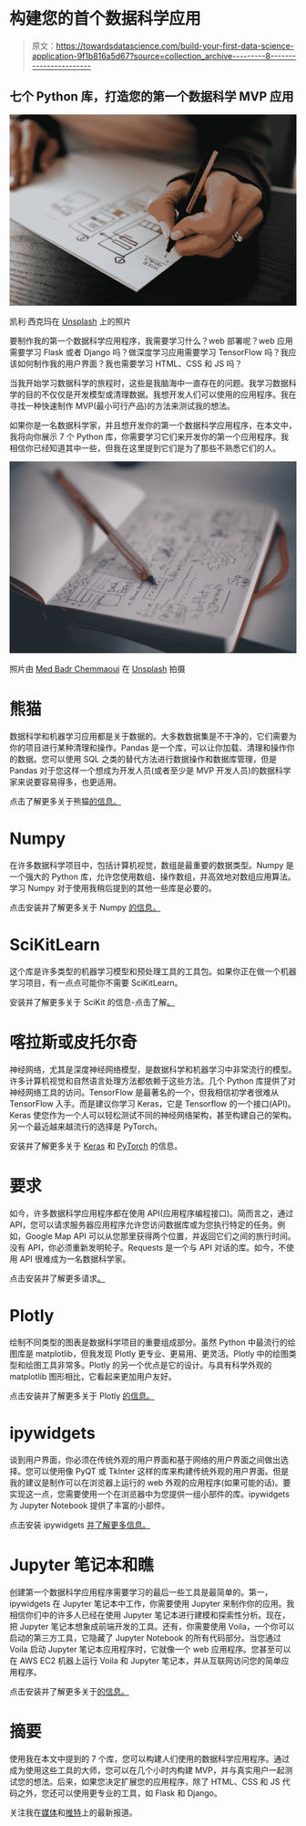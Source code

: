 # 构建您的首个数据科学应用

> 原文：<https://towardsdatascience.com/build-your-first-data-science-application-9f1b816a5d67?source=collection_archive---------8----------------------->

## 七个 Python 库，打造您的第一个数据科学 MVP 应用

![](img/a04df1d8f3ea04851c2a7593339a5b2b.png)

凯利·西克玛在 [Unsplash](https://unsplash.com/s/photos/app?utm_source=unsplash&utm_medium=referral&utm_content=creditCopyText) 上的照片

要制作我的第一个数据科学应用程序，我需要学习什么？web 部署呢？web 应用需要学习 Flask 或者 Django 吗？做深度学习应用需要学习 TensorFlow 吗？我应该如何制作我的用户界面？我也需要学习 HTML、CSS 和 JS 吗？

当我开始学习数据科学的旅程时，这些是我脑海中一直存在的问题。我学习数据科学的目的不仅仅是开发模型或清理数据。我想开发人们可以使用的应用程序。我在寻找一种快速制作 MVP(最小可行产品)的方法来测试我的想法。

如果你是一名数据科学家，并且想开发你的第一个数据科学应用程序，在本文中，我将向你展示 7 个 Python 库，你需要学习它们来开发你的第一个应用程序。我相信你已经知道其中一些，但我在这里提到它们是为了那些不熟悉它们的人。

![](img/dac369f3916626b5504315abd86e9715.png)

照片由 [Med Badr Chemmaoui](https://unsplash.com/@medbadrc?utm_source=unsplash&utm_medium=referral&utm_content=creditCopyText) 在 [Unsplash](https://unsplash.com/s/photos/design?utm_source=unsplash&utm_medium=referral&utm_content=creditCopyText) 拍摄

# 熊猫

数据科学和机器学习应用都是关于数据的。大多数数据集是不干净的，它们需要为你的项目进行某种清理和操作。Pandas 是一个库，可以让你加载、清理和操作你的数据。您可以使用 SQL 之类的替代方法进行数据操作和数据库管理，但是 Pandas 对于您这样一个想成为开发人员(或者至少是 MVP 开发人员)的数据科学家来说要容易得多，也更适用。

点击了解更多关于熊猫[的信息。](https://pandas.pydata.org/)

# Numpy

在许多数据科学项目中，包括计算机视觉，数组是最重要的数据类型。Numpy 是一个强大的 Python 库，允许您使用数组、操作数组，并高效地对数组应用算法。学习 Numpy 对于使用我稍后提到的其他一些库是必要的。

点击安装并了解更多关于 Numpy [的信息。](https://numpy.org/)

# SciKitLearn

这个库是许多类型的机器学习模型和预处理工具的工具包。如果你正在做一个机器学习项目，有一点点可能你不需要 SciKitLearn。

安装并了解更多关于 SciKit 的信息-点击了解[。](https://scikit-learn.org/stable/)

# 喀拉斯或皮托尔奇

神经网络，尤其是深度神经网络模型，是数据科学和机器学习中非常流行的模型。许多计算机视觉和自然语言处理方法都依赖于这些方法。几个 Python 库提供了对神经网络工具的访问。TensorFlow 是最著名的一个，但我相信初学者很难从 TensorFlow 入手。而是建议你学习 Keras，它是 Tensorflow 的一个接口(API)。Keras 使您作为一个人可以轻松测试不同的神经网络架构，甚至构建自己的架构。另一个最近越来越流行的选择是 PyTorch。

安装并了解更多关于 [Keras](https://keras.io/) 和 [PyTorch](https://pytorch.org/) 的信息。

# 要求

如今，许多数据科学应用程序都在使用 API(应用程序编程接口)。简而言之，通过 API，您可以请求服务器应用程序允许您访问数据库或为您执行特定的任务。例如，Google Map API 可以从您那里获得两个位置，并返回它们之间的旅行时间。没有 API，你必须重新发明轮子。Requests 是一个与 API 对话的库。如今，不使用 API 很难成为一名数据科学家。

点击安装并了解更多请求[。](https://requests.readthedocs.io/en/master/)

# Plotly

绘制不同类型的图表是数据科学项目的重要组成部分。虽然 Python 中最流行的绘图库是 matplotlib，但我发现 Plotly 更专业、更易用、更灵活。Plotly 中的绘图类型和绘图工具非常多。Plotly 的另一个优点是它的设计。与具有科学外观的 matplotlib 图形相比，它看起来更加用户友好。

点击安装并了解更多关于 Plotly [的信息。](https://plotly.com/)

# ipywidgets

谈到用户界面，你必须在传统外观的用户界面和基于网络的用户界面之间做出选择。您可以使用像 PyQT 或 TkInter 这样的库来构建传统外观的用户界面。但是我的建议是制作可以在浏览器上运行的 web 外观的应用程序(如果可能的话)。要实现这一点，您需要使用一个在浏览器中为您提供一组小部件的库。ipywidgets 为 Jupyter Notebook 提供了丰富的小部件。

点击安装 ipywidgets [并了解更多信息。](https://ipywidgets.readthedocs.io/en/stable/)

# Jupyter 笔记本和瞧

创建第一个数据科学应用程序需要学习的最后一些工具是最简单的。第一，ipywidgets 在 Jupyter 笔记本中工作，你需要使用 Jupyter 来制作你的应用。我相信你们中的许多人已经在使用 Jupyter 笔记本进行建模和探索性分析。现在，把 Jupyter 笔记本想象成前端开发的工具。还有，你需要使用 Voila，一个你可以启动的第三方工具，它隐藏了 Jupyter Notebook 的所有代码部分。当您通过 Voila 启动 Jupyter 笔记本应用程序时，它就像一个 web 应用程序。您甚至可以在 AWS EC2 机器上运行 Voila 和 Jupyter 笔记本，并从互联网访问您的简单应用程序。

点击安装并了解更多关于[的信息。](https://github.com/voila-dashboards/voila)

# 摘要

使用我在本文中提到的 7 个库，您可以构建人们使用的数据科学应用程序。通过成为使用这些工具的大师，您可以在几个小时内构建 MVP，并与真实用户一起测试您的想法。后来，如果您决定扩展您的应用程序，除了 HTML、CSS 和 JS 代码之外，您还可以使用更专业的工具，如 Flask 和 Django。

关注我在[媒体](https://tamimi-naser.medium.com/)和[推特](https://twitter.com/TamimiNas)上的最新报道。